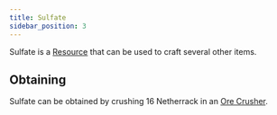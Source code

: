 ```yaml
---
title: Sulfate
sidebar_position: 3
---
```


Sulfate is a [Resource](/docs/Slimefun/Resources) that can be used to craft several other items.

## Obtaining

Sulfate can be obtained by crushing 16 Netherrack in an [Ore Crusher](Ore-Crusher).
